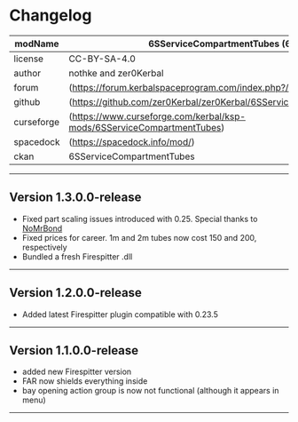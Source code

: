 # Changelog  

| modName    | 6SServiceCompartmentTubes (6S)                                         |
| ---------- | ---------------------------------------------------------------------- |
| license    | CC-BY-SA-4.0                                                           |
| author     | nothke and zer0Kerbal                                                  |
| forum      | (https://forum.kerbalspaceprogram.com/index.php?/topic/55581-*/)       |
| github     | (https://github.com/zer0Kerbal/zer0Kerbal/6SServiceCompartmentTubes)   |
| curseforge | (https://www.curseforge.com/kerbal/ksp-mods/6SServiceCompartmentTubes) |
| spacedock  | (https://spacedock.info/mod/)                                          |
| ckan       | 6SServiceCompartmentTubes                                              |

---

## Version 1.3.0.0-release

* Fixed part scaling issues introduced with 0.25. Special thanks to [NoMrBond](http://forum.kerbalspaceprogram.com/members/71066-NoMrBond)
* Fixed prices for career. 1m and 2m tubes now cost 150 and 200, respectively
* Bundled a fresh Firespitter .dll

---

## Version 1.2.0.0-release

* Added latest Firespitter plugin compatible with 0.23.5

---

## Version 1.1.0.0-release

* added new Firespitter version
* FAR now shields everything inside
* bay opening action group is now not functional (although it appears in menu)

---
